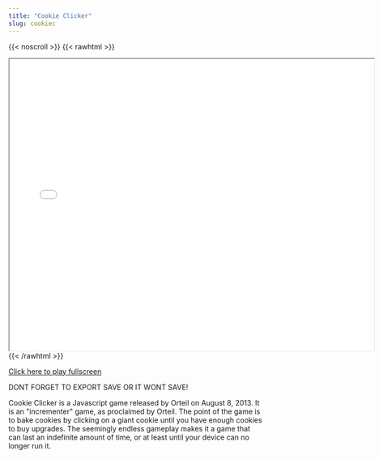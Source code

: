 ```yaml
---
title: "Cookie Clicker"
slug: cookiec
---
```


{{< noscroll >}}
{{< rawhtml >}}
<iframe width="720" height="576" name="iframe" src="/cjs-garchive/cookiec/index.html"></iframe>
{{< /rawhtml >}}

[Click here to play fullscreen](/cjs-garchive/cookiec)

DONT FORGET TO EXPORT SAVE OR IT WONT SAVE!

Cookie Clicker is a Javascript game released by Orteil on August 8, 2013.
It is an "incrementer" game, as proclaimed by Orteil.
The point of the game is to bake cookies by clicking on a giant cookie until you have enough cookies to buy upgrades. 
The seemingly endless gameplay makes it a game that can last an indefinite amount of time, 
or at least until your device can no longer run it.
